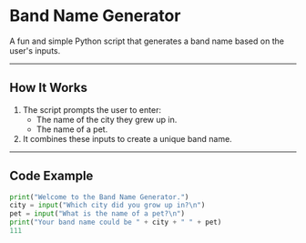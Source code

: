 # Band Name Generator

A fun and simple Python script that generates a band name based on the user's inputs.

---

## How It Works

1. The script prompts the user to enter:
   - The name of the city they grew up in.
   - The name of a pet.
2. It combines these inputs to create a unique band name.

---

## Code Example

```python
print("Welcome to the Band Name Generator.")
city = input("Which city did you grow up in?\n")
pet = input("What is the name of a pet?\n")
print("Your band name could be " + city + " " + pet)
111
